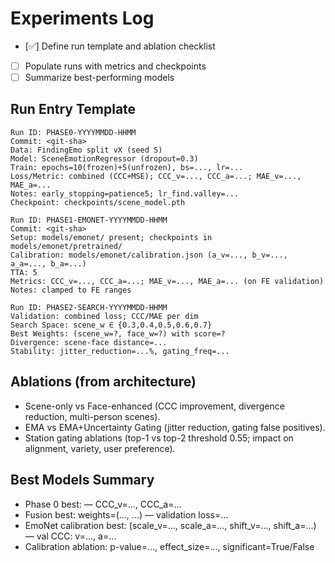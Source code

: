 # Experiments Log

- [✅] Define run template and ablation checklist
- [ ] Populate runs with metrics and checkpoints
- [ ] Summarize best-performing models

## Run Entry Template

```text
Run ID: PHASE0-YYYYMMDD-HHMM
Commit: <git-sha>
Data: FindingEmo split vX (seed S)
Model: SceneEmotionRegressor (dropout=0.3)
Train: epochs=10(frozen)+5(unfrozen), bs=..., lr=...
Loss/Metric: combined (CCC+MSE); CCC_v=..., CCC_a=...; MAE_v=..., MAE_a=...
Notes: early_stopping=patience5; lr_find.valley=...
Checkpoint: checkpoints/scene_model.pth
```

```text
Run ID: PHASE1-EMONET-YYYYMMDD-HHMM
Commit: <git-sha>
Setup: models/emonet/ present; checkpoints in models/emonet/pretrained/
Calibration: models/emonet/calibration.json (a_v=..., b_v=..., a_a=..., b_a=...)
TTA: 5
Metrics: CCC_v=..., CCC_a=...; MAE_v=..., MAE_a=... (on FE validation)
Notes: clamped to FE ranges
```

```text
Run ID: PHASE2-SEARCH-YYYYMMDD-HHMM
Validation: combined loss; CCC/MAE per dim
Search Space: scene_w ∈ {0.3,0.4,0.5,0.6,0.7}
Best Weights: (scene_w=?, face_w=?) with score=?
Divergence: scene-face distance=...
Stability: jitter_reduction=...%, gating_freq=...
```

## Ablations (from architecture)

- Scene-only vs Face-enhanced (CCC improvement, divergence reduction, multi-person scenes).
- EMA vs EMA+Uncertainty Gating (jitter reduction, gating false positives).
- Station gating ablations (top-1 vs top-2 threshold 0.55; impact on alignment, variety, user preference).

## Best Models Summary

- Phase 0 best: <run-id> — CCC_v=..., CCC_a=...
- Fusion best: weights=(..., ...) — validation loss=...
- EmoNet calibration best: (scale_v=..., scale_a=..., shift_v=..., shift_a=...) — val CCC: v=..., a=...
- Calibration ablation: p-value=..., effect_size=..., significant=True/False
